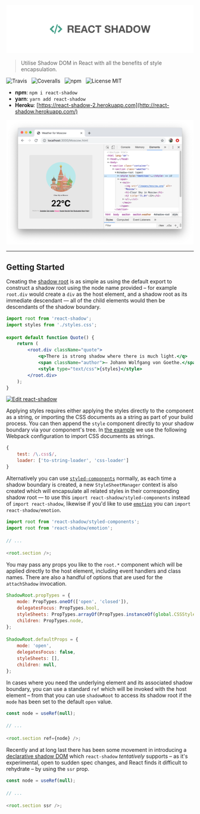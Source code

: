 ![ReactShadow](media/logo.png)

> Utilise Shadow DOM in React with all the benefits of style encapsulation.

![Travis](http://img.shields.io/travis/Wildhoney/ReactShadow.svg?style=flat-square)
&nbsp;
![Coveralls](https://img.shields.io/coveralls/Wildhoney/ReactShadow.svg?style=flat-square)
&nbsp;
![npm](http://img.shields.io/npm/v/react-shadow.svg?style=flat-square)
&nbsp;
![License MIT](https://img.shields.io/badge/license-MIT-lightgrey.svg?style=flat-square)

-   **npm**: `npm i react-shadow`
-   **yarn**: `yarn add react-shadow`
-   **Heroku**: [https://react-shadow-2.herokuapp.com](http://react-shadow.herokuapp.com/)

![Screenshot](media/screenshot.png)

---

## Getting Started

Creating the [shadow root](https://www.w3.org/TR/shadow-dom/) is as simple as using the default export to construct a shadow root using the node name provided &ndash; for example `root.div` would create a `div` as the host element, and a shadow root as its immediate descendant &mdash; all of the child elements would then be descendants of the shadow boundary.

```jsx
import root from 'react-shadow';
import styles from './styles.css';

export default function Quote() {
    return (
        <root.div className="quote">
            <q>There is strong shadow where there is much light.</q>
            <span className="author">― Johann Wolfgang von Goethe.</span>
            <style type="text/css">{styles}</style>
        </root.div>
    );
}
```

[![Edit react-shadow](https://codesandbox.io/static/img/play-codesandbox.svg)](https://codesandbox.io/s/react-shadow-by6bo?fontsize=14)

Applying styles requires either applying the styles directly to the component as a string, or importing the CSS documents as a string as part of your build process. You can then append the `style` component directly to your shadow boundary via your component's tree. In [the example](https://github.com/Wildhoney/ReactShadow/tree/master/example) we use the following Webpack configuration to import CSS documents as strings.

```javascript
{
    test: /\.css$/,
    loader: ['to-string-loader', 'css-loader']
}
```

Alternatively you can use [`styled-components`](https://www.styled-components.com/) normally, as each time a shadow boundary is created, a new `StyleSheetManager` context is also created which will encapsulate all related styles in their corresponding shadow root &mdash; to use this `import react-shadow/styled-components` instead of `import react-shadow`, likewise if you'd like to use [`emotion`](https://emotion.sh/docs/styled) you can `import react-shadow/emotion`.

```javascript
import root from 'react-shadow/styled-components';
import root from 'react-shadow/emotion';

// ...

<root.section />;
```

You may pass any props you like to the `root.*` component which will be applied directly to the host element, including event handlers and class names. There are also a handful of options that are used for the `attachShadow` invocation.

```javascript
ShadowRoot.propTypes = {
    mode: PropTypes.oneOf(['open', 'closed']),
    delegatesFocus: PropTypes.bool,
    styleSheets: PropTypes.arrayOf(PropTypes.instanceOf(global.CSSStyleSheet)),
    children: PropTypes.node,
};

ShadowRoot.defaultProps = {
    mode: 'open',
    delegatesFocus: false,
    styleSheets: [],
    children: null,
};
```

In cases where you need the underlying element and its associated shadow boundary, you can use a standard `ref` which will be invoked with the host element &ndash; from that you can use `shadowRoot` to access its shadow root if the `mode` has been set to the default `open` value.

```javascript
const node = useRef(null);

// ...

<root.section ref={node} />;
```

Recently and at long last there has been some movement in introducing a [declarative shadow DOM](https://tomalec.github.io/declarative-shadow-dom/) which `react-shadow` _tentatively_ supports &ndash; as it's experimental, open to sudden spec changes, and React finds it difficult to rehydrate &ndash; by using the `ssr` prop.

```javascript
const node = useRef(null);

// ...

<root.section ssr />;
```
